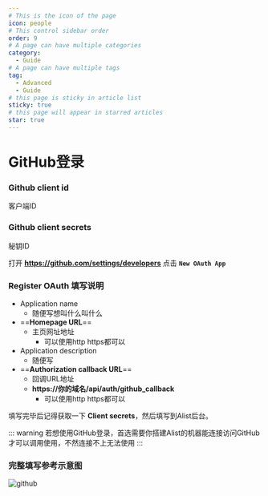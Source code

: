 ```yaml
---
# This is the icon of the page
icon: people
# This control sidebar order
order: 9
# A page can have multiple categories
category:
  - Guide
# A page can have multiple tags
tag:
  - Advanced
  - Guide
# this page is sticky in article list
sticky: true
# this page will appear in starred articles
star: true
---
```


# GitHub登录

### Github client id

客户端ID

### Github client secrets

秘钥ID



打开 **https://github.com/settings/developers**  点击  **`New OAuth App`**



### Register OAuth 填写说明


- Application name
  - 随便写想叫什么叫什么
- ==**Homepage URL**== 
  - 主页网址地址
    - 可以使用http https都可以
- Application description
  - 随便写
- ==**Authorization callback URL**==
  - 回调URL地址
  - **https://你的域名/api/auth/github_callback**
    - 可以使用http https都可以





填写完毕后记得获取一下 **Client secrets**，然后填写到Alist后台。






::: warning
若想使用GitHub登录，首选需要你搭建Alist的机器能连接访问GitHub才可以调用使用，不然连接不上无法使用
:::




### 完整填写参考示意图

![github](/img/advanced/github.png)